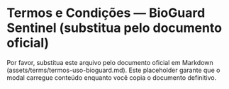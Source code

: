 # Termos e Condições — BioGuard Sentinel (substitua pelo documento oficial)

Por favor, substitua este arquivo pelo documento oficial em Markdown (assets/terms/termos-uso-bioguard.md).
Este placeholder garante que o modal carregue conteúdo enquanto você copia o documento definitivo.
